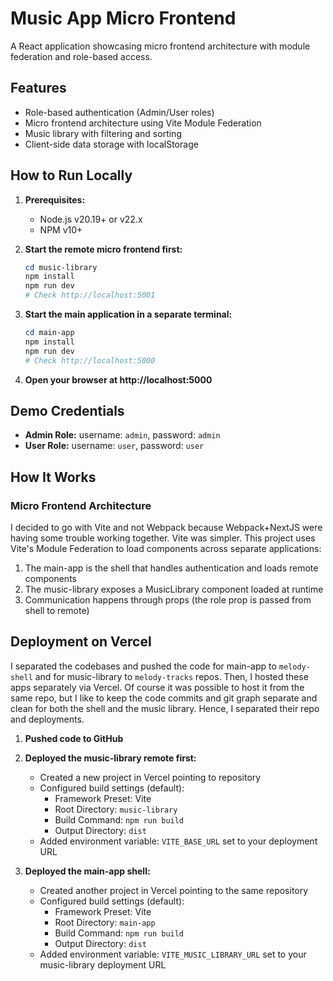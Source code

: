# Music App Micro Frontend

A React application showcasing micro frontend architecture with module federation and role-based access.

## Features

- Role-based authentication (Admin/User roles)
- Micro frontend architecture using Vite Module Federation
- Music library with filtering and sorting
- Client-side data storage with localStorage

## How to Run Locally

1. **Prerequisites:**

   - Node.js v20.19+ or v22.x
   - NPM v10+

2. **Start the remote micro frontend first:**

   ```powershell
   cd music-library
   npm install
   npm run dev
   # Check http://localhost:5001
   ```

3. **Start the main application in a separate terminal:**

   ```powershell
   cd main-app
   npm install
   npm run dev
   # Check http://localhost:5000
   ```

4. **Open your browser at http://localhost:5000**

## Demo Credentials

- **Admin Role:** username: `admin`, password: `admin`
- **User Role:** username: `user`, password: `user`

## How It Works

### Micro Frontend Architecture

I decided to go with Vite and not Webpack because Webpack+NextJS were having some trouble working together. Vite was simpler.
This project uses Vite's Module Federation to load components across separate applications:

1. The main-app is the shell that handles authentication and loads remote components
2. The music-library exposes a MusicLibrary component loaded at runtime
3. Communication happens through props (the role prop is passed from shell to remote)


## Deployment on Vercel

I separated the codebases and pushed the code for main-app to `melody-shell` and for music-library to `melody-tracks` repos. Then, I hosted these apps separately via Vercel.
Of course it was possible to host it from the same repo, but I like to keep the code commits and git graph separate and clean for both the shell and the music library. Hence, I separated their repo and deployments.

1. **Pushed code to GitHub**

2. **Deployed the music-library remote first:**

   - Created a new project in Vercel pointing to repository
   - Configured build settings (default):
     - Framework Preset: Vite
     - Root Directory: `music-library`
     - Build Command: `npm run build`
     - Output Directory: `dist`
   - Added environment variable: `VITE_BASE_URL` set to your deployment URL

3. **Deployed the main-app shell:**

   - Created another project in Vercel pointing to the same repository
   - Configured build settings (default):
     - Framework Preset: Vite
     - Root Directory: `main-app`
     - Build Command: `npm run build`
     - Output Directory: `dist`
   - Added environment variable: `VITE_MUSIC_LIBRARY_URL` set to your music-library deployment URL
